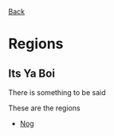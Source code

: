 
[Back](/)
# Regions

## Its Ya Boi
There is something to be said

These are the regions
- [Nog](/regions/nog/box)
